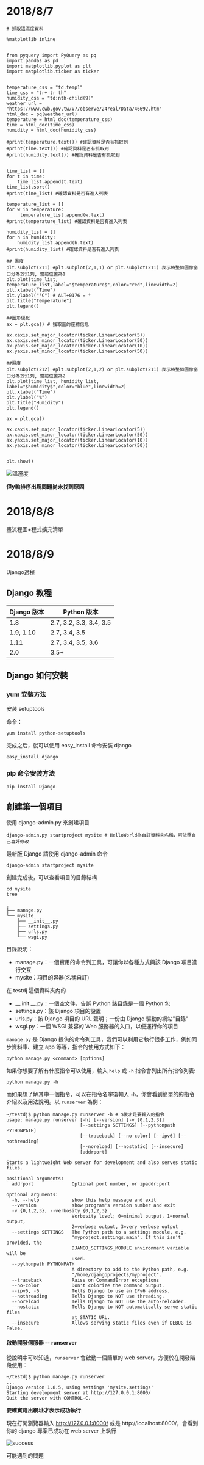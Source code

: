 # 2018/8/7

```
# 抓取溫濕度資料

%matplotlib inline


from pyquery import PyQuery as pq
import pandas as pd
import matplotlib.pyplot as plt
import matplotlib.ticker as ticker


temperature_css = "td.temp1"
time_css = "tr+ tr th"
humidity_css = "td:nth-child(9)"
weather_url = "https://www.cwb.gov.tw/V7/observe/24real/Data/46692.htm"
html_doc = pq(weather_url) 
temperature = html_doc(temperature_css)
time = html_doc(time_css)
humidity = html_doc(humidity_css)

#print(temperature.text()) #確認資料是否有抓取到
#print(time.text()) #確認資料是否有抓取到
#print(humidity.text()) #確認資料是否有抓取到


time_list = []
for t in time:
    time_list.append(t.text)
time_list.sort()
#print(time_list) #確認資料是否有進入列表

temperature_list = []
for w in temperature:
     temperature_list.append(w.text)
#print(temperature_list) #確認資料是否有進入列表

humidity_list = []
for h in humidity:
    humidity_list.append(h.text)
#print(humidity_list) #確認資料是否有進入列表

## 溫度
plt.subplot(211) #plt.subplot(2,1,1) or plt.subplot(211) 表示將整個圖像窗口分為2行1列, 當前位置為1
plt.plot(time_list, temperature_list,label="$temperature$",color="red",linewidth=2)
plt.xlabel("Time")
plt.ylabel("°C") # ALT+0176 = °
plt.title("Temperature")
plt.legend()

##圖形優化
ax = plt.gca() # 獲取圖的座標信息

ax.xaxis.set_major_locator(ticker.LinearLocator(5))
ax.xaxis.set_minor_locator(ticker.LinearLocator(50))
ax.yaxis.set_major_locator(ticker.LinearLocator(10))
ax.yaxis.set_minor_locator(ticker.LinearLocator(50))

##濕度
plt.subplot(212) #plt.subplot(2,1,2) or plt.subplot(211) 表示將整個圖像窗口分為2行1列, 當前位置為2
plt.plot(time_list, humidity_list, label="$humidity$",color="blue",linewidth=2)
plt.xlabel("Time")
plt.ylabel("%")
plt.title("Humidity")
plt.legend()

ax = plt.gca()

ax.xaxis.set_major_locator(ticker.LinearLocator(5))
ax.xaxis.set_minor_locator(ticker.LinearLocator(50))
ax.yaxis.set_major_locator(ticker.LinearLocator(10))
ax.yaxis.set_minor_locator(ticker.LinearLocator(50))


plt.show()
```

![溫溼度](https://raw.githubusercontent.com/a010891000/test/master/image/download.png)

**但y軸排序出現問題尚未找到原因**

# 2018/8/8

畫流程圖+程式擴充清單

# 2018/8/9

Django過程

## Django 教程
Django 版本| Python 版本
----------|------------
1.8|2.7, 3.2, 3.3, 3.4, 3.5
1.9, 1.10|2.7, 3.4, 3.5
1.11|2.7, 3.4, 3.5, 3.6
2.0|3.5+

## Django 如何安裝

### yum 安装方法

安装 setuptools

命令：

```
yum install python-setuptools
```

完成之后，就可以使用 easy_install 命令安装 django

```
easy_install django
```

### pip 命令安装方法

```
pip install Django
```
## 創建第一個項目

使用 django-admin.py 來創建項目

```
django-admin.py startproject mysite # HelloWorld為自訂資料夾名稱，可依照自己喜好修改
```
最新版 Django 請使用 django-admin 命令

```
django-admin startproject mysite
```

創建完成後，可以查看項目的目錄結構

```
cd mysite
tree

.
├── manage.py
└── mysite
    ├── __init__.py
    ├── settings.py
    ├── urls.py
    └── wsgi.py

```

目錄說明：

+ manage.py：一個實用的命令列工具，可讓你以各種方式與該 Django 項目進行交互
+ mysite：項目的容器(名稱自訂)

在 testdj 這個資料夾內的

+ __ init __.py：一個空文件，告訴 Python 該目錄是一個 Python 包
+ settings.py：該 Django 項目的設置
+ urls.py：該 Django 項目的 URL 聲明；一份由 Django 驅動的網站"目錄"
+ wsgi.py：一個 WSGI 兼容的 Web 服務器的入口，以便運行你的項目

`manage.py` 是 Django 提供的命令列工具，我們可以利用它執行很多工作，例如同步資料庫、建立 app 等等，指令的使用方式如下：

```
python manage.py <command> [options]
```

如果你想要了解有什麼指令可以使用，輸入 `help` 或 `-h` 指令會列出所有指令列表:

```
python manage.py -h
```

而如果想了解其中一個指令，可以在指令名字後輸入 `-h`，你會看到簡單的的指令介紹以及用法說明。以 `runserver` 為例：

```
~/testdj$ python manage.py runserver -h # $後才是要輸入的指令
usage: manage.py runserver [-h] [--version] [-v {0,1,2,3}]
                           [--settings SETTINGS] [--pythonpath PYTHONPATH]
                           [--traceback] [--no-color] [--ipv6] [--nothreading]
                           [--noreload] [--nostatic] [--insecure]
                           [addrport]

Starts a lightweight Web server for development and also serves static files.

positional arguments:
  addrport              Optional port number, or ipaddr:port

optional arguments:
  -h, --help            show this help message and exit
  --version             show program's version number and exit
  -v {0,1,2,3}, --verbosity {0,1,2,3}
                        Verbosity level; 0=minimal output, 1=normal output,
                        2=verbose output, 3=very verbose output
  --settings SETTINGS   The Python path to a settings module, e.g.
                        "myproject.settings.main". If this isn't provided, the
                        DJANGO_SETTINGS_MODULE environment variable will be
                        used.
  --pythonpath PYTHONPATH
                        A directory to add to the Python path, e.g.
                        "/home/djangoprojects/myproject".
  --traceback           Raise on CommandError exceptions
  --no-color            Don't colorize the command output.
  --ipv6, -6            Tells Django to use an IPv6 address.
  --nothreading         Tells Django to NOT use threading.
  --noreload            Tells Django to NOT use the auto-reloader.
  --nostatic            Tells Django to NOT automatically serve static files
                        at STATIC_URL.
  --insecure            Allows serving static files even if DEBUG is False.
```

#### 啟動開發伺服器 -- runserver

從說明中可以知道，`runserver` 會啟動一個簡單的 web server，方便於在開發階段使用：

```
~/testdj$ python manage.py runserver
...
Django version 1.8.5, using settings 'mysite.settings'
Starting development server at http://127.0.0.1:8000/
Quit the server with CONTROL-C.
```

**要確實跑出網址才表示成功執行**


現在打開瀏覽器輸入 http://127.0.0.1:8000/ 或是 http://localhost:8000/，會看到你的 django 專案已成功在 web server 上執行

![success]()

可能遇到的問題
